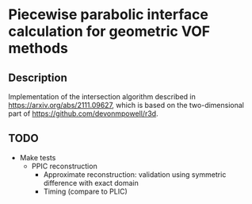 # Piecewise parabolic interface calculation for geometric VOF methods

## Description
Implementation of the intersection algorithm described in https://arxiv.org/abs/2111.09627, which is based on the two-dimensional part of https://github.com/devonmpowell/r3d.

## TODO
- Make tests
  - PPIC reconstruction
    - Approximate reconstruction: validation using symmetric difference with exact domain
    - Timing (compare to PLIC)